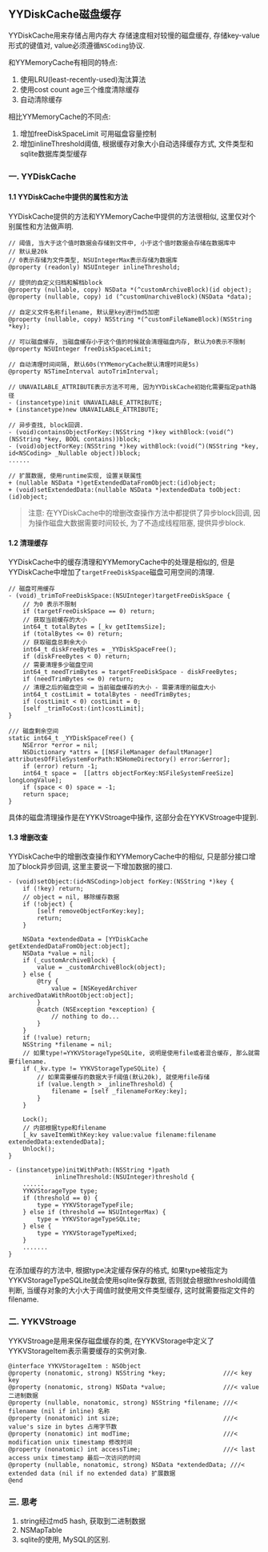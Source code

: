 ## YYDiskCache磁盘缓存

YYDiskCache用来存储占用内存大 存储速度相对较慢的磁盘缓存, 存储key-value形式的键值对, value必须遵循`NSCoding`协议.

和YYMemoryCache有相同的特点:

1. 使用LRU(least-recently-used)淘汰算法
2. 使用cost count age三个维度清除缓存
3. 自动清除缓存

相比YYMemoryCache的不同点:

1. 增加freeDiskSpaceLimit 可用磁盘容量控制
2. 增加inlineThreshold阈值, 根据缓存对象大小自动选择缓存方式, 文件类型和sqlite数据库类型缓存



### 一. YYDiskCache

#### 1.1 YYDiskCache中提供的属性和方法

YYDiskCache提供的方法和YYMemoryCache中提供的方法很相似, 这里仅对个别属性和方法做声明.

```objc
// 阈值, 当大于这个值时数据会存储到文件中, 小于这个值时数据会存储在数据库中
// 默认是20k
// 0表示存储为文件类型, NSUIntegerMax表示存储为数据库
@property (readonly) NSUInteger inlineThreshold;

// 提供的自定义归档和解档block
@property (nullable, copy) NSData *(^customArchiveBlock)(id object);
@property (nullable, copy) id (^customUnarchiveBlock)(NSData *data);

// 自定义文件名称filename, 默认是key进行md5加密
@property (nullable, copy) NSString *(^customFileNameBlock)(NSString *key);

// 可以磁盘缓存, 当磁盘缓存小于这个值的时候就会清理磁盘内存, 默认为0表示不限制
@property NSUInteger freeDiskSpaceLimit;

// 自动清理时间间隔, 默认60s(YYMemoryCache默认清理时间是5s)
@property NSTimeInterval autoTrimInterval;

// UNAVAILABLE_ATTRIBUTE表示方法不可用, 因为YYDiskCache初始化需要指定path路径
- (instancetype)init UNAVAILABLE_ATTRIBUTE;
+ (instancetype)new UNAVAILABLE_ATTRIBUTE;

// 异步查找, block回调. 
- (void)containsObjectForKey:(NSString *)key withBlock:(void(^)(NSString *key, BOOL contains))block;
- (void)objectForKey:(NSString *)key withBlock:(void(^)(NSString *key, id<NSCoding> _Nullable object))block;
......
    
// 扩展数据, 使用runtime实现, 设置关联属性
+ (nullable NSData *)getExtendedDataFromObject:(id)object;
+ (void)setExtendedData:(nullable NSData *)extendedData toObject:(id)object;
```

> 注意: 在YYDiskCache中的增删改查操作方法中都提供了异步block回调, 因为操作磁盘大数据需要时间较长, 为了不造成线程阻塞, 提供异步block.



#### 1.2 清理缓存

YYDiskCache中的缓存清理和YYMemoryCache中的处理是相似的, 但是YYDiskCache中增加了`targetFreeDiskSpace`磁盘可用空间的清理.

```objc
// 磁盘可用缓存
- (void)_trimToFreeDiskSpace:(NSUInteger)targetFreeDiskSpace {
    // 为0 表示不限制
    if (targetFreeDiskSpace == 0) return;
    // 获取当前缓存的大小
    int64_t totalBytes = [_kv getItemsSize];
    if (totalBytes <= 0) return;
    // 获取磁盘总剩余大小
    int64_t diskFreeBytes = _YYDiskSpaceFree();
    if (diskFreeBytes < 0) return;
    // 需要清理多少磁盘空间
    int64_t needTrimBytes = targetFreeDiskSpace - diskFreeBytes;
    if (needTrimBytes <= 0) return;
    // 清理之后的磁盘空间 = 当前磁盘缓存的大小 - 需要清理的磁盘大小
    int64_t costLimit = totalBytes - needTrimBytes;
    if (costLimit < 0) costLimit = 0;
    [self _trimToCost:(int)costLimit];
}
```

```objc
/// 磁盘剩余空间
static int64_t _YYDiskSpaceFree() {
    NSError *error = nil;
    NSDictionary *attrs = [[NSFileManager defaultManager] attributesOfFileSystemForPath:NSHomeDirectory() error:&error];
    if (error) return -1;
    int64_t space =  [[attrs objectForKey:NSFileSystemFreeSize] longLongValue];
    if (space < 0) space = -1;
    return space;
}
```

具体的磁盘清理操作是在YYKVStroage中操作, 这部分会在YYKVStroage中提到.

#### 1.3 增删改查

YYDiskCache中的增删改查操作和YYMemoryCache中的相似, 只是部分接口增加了block异步回调, 这里主要说一下增加数据的接口.

```objc
- (void)setObject:(id<NSCoding>)object forKey:(NSString *)key {
    if (!key) return;
    // object = nil, 移除缓存数据
    if (!object) {
        [self removeObjectForKey:key];
        return;
    }
    
    NSData *extendedData = [YYDiskCache getExtendedDataFromObject:object];
    NSData *value = nil;
    if (_customArchiveBlock) {
        value = _customArchiveBlock(object);
    } else {
        @try {
            value = [NSKeyedArchiver archivedDataWithRootObject:object];
        }
        @catch (NSException *exception) {
            // nothing to do...
        }
    }
    if (!value) return;
    NSString *filename = nil;
    // 如果type!=YYKVStorageTypeSQLite, 说明是使用file或者混合缓存, 那么就需要filename.
    if (_kv.type != YYKVStorageTypeSQLite) {
        // 如果需要缓存的数据大于f阈值(默认20k), 就使用file存储
        if (value.length > _inlineThreshold) {
            filename = [self _filenameForKey:key];
        }
    }
    
    Lock();
    // 内部根据type和filename
    [_kv saveItemWithKey:key value:value filename:filename extendedData:extendedData];
    Unlock();
}
```

```
- (instancetype)initWithPath:(NSString *)path
             inlineThreshold:(NSUInteger)threshold {
	......
    YYKVStorageType type;
    if (threshold == 0) {
        type = YYKVStorageTypeFile;
    } else if (threshold == NSUIntegerMax) {
        type = YYKVStorageTypeSQLite;
    } else {
        type = YYKVStorageTypeMixed;
    }
    .......
}
```

在添加缓存的方法中, 根据type决定缓存保存的格式, 如果type被指定为YYKVStorageTypeSQLite就会使用sqlite保存数据, 否则就会根据threshold阈值判断, 当缓存对象的大小大于阈值时就使用文件类型缓存, 这时就需要指定文件的filename.



### 二. YYKVStroage

YYKVStroage是用来保存磁盘缓存的类, 在YYKVStorage中定义了YYKVStorageItem表示需要缓存的实例对象.

```objc
@interface YYKVStorageItem : NSObject
@property (nonatomic, strong) NSString *key;                ///< key key
@property (nonatomic, strong) NSData *value;                ///< value 二进制数据
@property (nullable, nonatomic, strong) NSString *filename; ///< filename (nil if inline) 名称
@property (nonatomic) int size;                             ///< value's size in bytes 占用字节数
@property (nonatomic) int modTime;                          ///< modification unix timestamp 修改时间
@property (nonatomic) int accessTime;                       ///< last access unix timestamp 最后一次访问的时间
@property (nullable, nonatomic, strong) NSData *extendedData; ///< extended data (nil if no extended data) 扩展数据
@end
```



### 三. 思考

1. string经过md5 hash, 获取到二进制数据
2. NSMapTable
3. sqlite的使用, MySQL的区别.